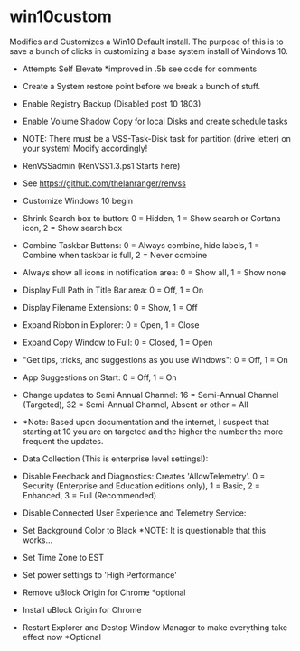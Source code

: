 # win10custom
Modifies and Customizes a Win10 Default install. The purpose of this is to save a bunch of clicks 
in customizing a base system install of Windows 10. 

* Attempts Self Elevate *improved in .5b see code for comments
* Create a System restore point before we break a bunch of stuff. 
* Enable Registry Backup (Disabled post 10 1803) 
* Enable Volume Shadow Copy for local Disks and create schedule tasks 
* NOTE: There must be a VSS-Task-Disk task for partition (drive letter) on your system! Modify accordingly!

* RenVSSadmin (RenVSS1.3.ps1 Starts here)
* See https://github.com/thelanranger/renvss

* Customize Windows 10 begin 
* Shrink Search box to button: 0 = Hidden, 1 = Show search or Cortana icon, 2 = Show search box 
* Combine Taskbar Buttons: 0 = Always combine, hide labels, 1 = Combine when taskbar is full, 2 = Never combine 
* Always show all icons in notification area: 0 = Show all, 1 = Show none 
* Display Full Path in Title Bar area: 0 = Off, 1 = On 
* Display Filename Extensions: 0 = Show, 1 = Off 
* Expand Ribbon in Explorer: 0 = Open, 1 = Close 
* Expand Copy Window to Full: 0 = Closed, 1 = Open 
* "Get tips, tricks, and suggestions as you use Windows": 0 = Off, 1 = On 
* App Suggestions on Start: 0 = Off, 1 = On 
* Change updates to Semi Annual Channel: 16 = Semi-Annual Channel (Targeted), 32 = Semi-Annual Channel, Absent or other = All 
* *Note: Based upon documentation and the internet, I suspect that starting at 10 you are on targeted and the higher the number the more frequent the updates. 
* Data Collection (This is enterprise level settings!): 
* Disable Feedback and Diagnostics: Creates 'AllowTelemetry'. 0 = Security (Enterprise and Education editions only), 1 = Basic, 2 = Enhanced, 3 = Full (Recommended) 
* Disable Connected User Experience and Telemetry Service: 
* Set Background Color to Black  *NOTE: It is questionable that this works... 
* Set Time Zone to EST 
* Set power settings to 'High Performance' 

* Remove uBlock Origin for Chrome *optional
* Install uBlock Origin for Chrome

* Restart Explorer and Destop Window Manager to make everything take effect now *Optional

